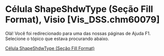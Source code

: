 
# Célula ShapeShdwType (Seção Fill Format), Visio [Vis_DSS.chm60079]

Olá! Você foi redirecionado para uma das nossas páginas de Ajuda F1. Selecione o tópico que estava procurando abaixo.

[Célula ShapeShdwType (Seção Fill Format)](http://msdn.microsoft.com/library/1461148d-90a9-6f7c-1b28-9310ffaf0e3b%28Office.15%29.aspx)
